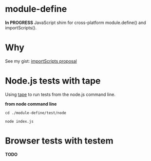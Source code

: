 module-define
=============

__In PROGRESS__ JavaScript shim for cross-platform module.define() and importScripts().


Why
===

See my gist: [importScripts proposal](https://gist.github.com/dfkaye/5356885)


Node.js tests with tape
=======================

Using [tape](https://github.com/substack/tape) to run tests from the node.js 
command line.

__from node command line__

    cd ./module-define/test/node
  
    node index.js
    
    
Browser tests with testem
=========================

__TODO__

